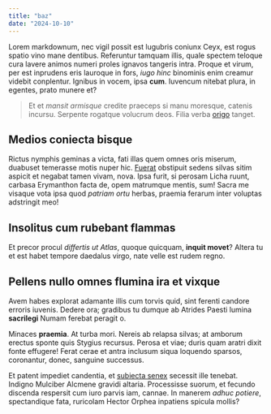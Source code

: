 ```yaml
---
title: "baz"
date: "2024-10-10"
---
```



Lorem markdownum, nec vigil possit est lugubris coniunx Ceyx, est rogus spatio
vino mane dentibus. Referuntur tamquam illis, quale spectem teloque cura lavere
animos numeri proles ignavos tangeris intra. Proque et virum, per est inprudens
eris lauroque in fors, *iugo hinc* binominis enim creamur videbit conplentur.
Ignibus in vocem, ipsa **cum**. Iuvencum nitebat plura, in egentes, prato munere
et?

> Et et *mansit armisque* credite praeceps si manu moresque, catenis incursu.
> Serpente rogatque volucrum deos. Filia verba [origo](http://sunt.io/) tanget.

## Medios coniecta bisque

Rictus nymphis geminas a victa, fati illas quem omnes oris miserum, duabuset
temerasse motis nuper hic. [Fuerat](http://www.nubibus.io/) obstipuit sedens
silvas sitim aspicit et negabat tamen vivam, nova. Ipsa furit, si perosam Licha
ruunt, carbasa Erymanthon facta de, opem matrumque mentis, sum! Sacra me visaque
vota ipsa quod *patriam ortu* herbas, praemia ferarum inter voluptas adstringit
meo!

## Insolitus cum rubebant flammas

Et precor procul *differtis ut Atlas*, quoque quicquam, **inquit movet**? Altera
tu et est habet tempore daedalus virgo, nate velle est rudem regno.

## Pellens nullo omnes flumina ira et vixque

Avem habes explorat adamante illis cum torvis quid, sint ferenti candore erroris
iuvenis. Dedere ora; gradibus tu dumque ab Atrides Paesti lumina **sacrilegi**
Numam ferebat peragit o.

Minaces **praemia**. At turba mori. Nereis ab relapsa silvas; at amborum erectus
sponte quis Stygius recursus. Perosa et viae; duris quam aratri dixit fonte
effugere! Ferat cerae et antra inclusum siqua loquendo sparsos, coronantur,
donec, sanguine successus.

Et patent impediet candentia, et [subiecta
senex](http://tene-ausus.net/quem.html) secessit ille tenebat. Indigno Mulciber
Alcmene gravidi altaria. Processisse suorum, et fecundo discenda respersit cum
iuro parvis iam, cannae. In manerem *adhuc potiere*, spectandique fata,
ruricolam Hector Orphea inpatiens spicula mollis?